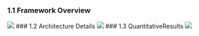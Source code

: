 ### 1.1 Framework Overview
<img src="FrameworkOverview.png"> 
### 1.2 Architecture Details
<img src="Structure.png"> 
### 1.3 QuantitativeResults
<img src="QuantitativeResults.png"> 
